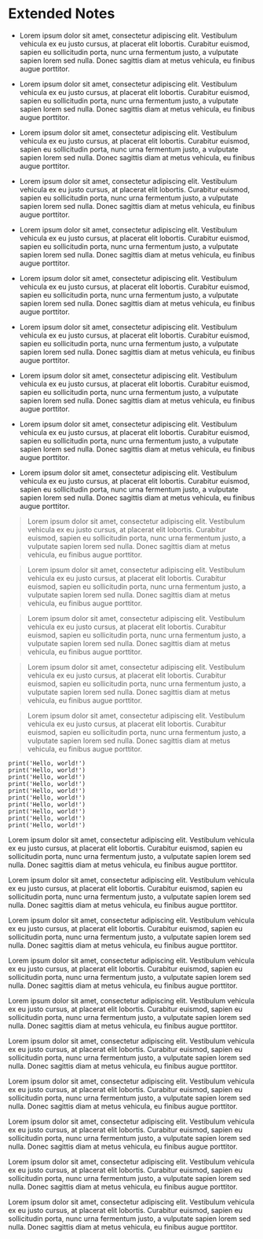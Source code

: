 # Extended Notes

- Lorem ipsum dolor sit amet, consectetur adipiscing elit. Vestibulum vehicula ex eu justo cursus, at placerat elit lobortis. Curabitur euismod, sapien eu sollicitudin porta, nunc urna fermentum justo, a vulputate sapien lorem sed nulla. Donec sagittis diam at metus vehicula, eu finibus augue porttitor. 

- Lorem ipsum dolor sit amet, consectetur adipiscing elit. Vestibulum vehicula ex eu justo cursus, at placerat elit lobortis. Curabitur euismod, sapien eu sollicitudin porta, nunc urna fermentum justo, a vulputate sapien lorem sed nulla. Donec sagittis diam at metus vehicula, eu finibus augue porttitor. 

- Lorem ipsum dolor sit amet, consectetur adipiscing elit. Vestibulum vehicula ex eu justo cursus, at placerat elit lobortis. Curabitur euismod, sapien eu sollicitudin porta, nunc urna fermentum justo, a vulputate sapien lorem sed nulla. Donec sagittis diam at metus vehicula, eu finibus augue porttitor. 

- Lorem ipsum dolor sit amet, consectetur adipiscing elit. Vestibulum vehicula ex eu justo cursus, at placerat elit lobortis. Curabitur euismod, sapien eu sollicitudin porta, nunc urna fermentum justo, a vulputate sapien lorem sed nulla. Donec sagittis diam at metus vehicula, eu finibus augue porttitor. 

- Lorem ipsum dolor sit amet, consectetur adipiscing elit. Vestibulum vehicula ex eu justo cursus, at placerat elit lobortis. Curabitur euismod, sapien eu sollicitudin porta, nunc urna fermentum justo, a vulputate sapien lorem sed nulla. Donec sagittis diam at metus vehicula, eu finibus augue porttitor. 

- Lorem ipsum dolor sit amet, consectetur adipiscing elit. Vestibulum vehicula ex eu justo cursus, at placerat elit lobortis. Curabitur euismod, sapien eu sollicitudin porta, nunc urna fermentum justo, a vulputate sapien lorem sed nulla. Donec sagittis diam at metus vehicula, eu finibus augue porttitor. 

- Lorem ipsum dolor sit amet, consectetur adipiscing elit. Vestibulum vehicula ex eu justo cursus, at placerat elit lobortis. Curabitur euismod, sapien eu sollicitudin porta, nunc urna fermentum justo, a vulputate sapien lorem sed nulla. Donec sagittis diam at metus vehicula, eu finibus augue porttitor. 

- Lorem ipsum dolor sit amet, consectetur adipiscing elit. Vestibulum vehicula ex eu justo cursus, at placerat elit lobortis. Curabitur euismod, sapien eu sollicitudin porta, nunc urna fermentum justo, a vulputate sapien lorem sed nulla. Donec sagittis diam at metus vehicula, eu finibus augue porttitor. 

- Lorem ipsum dolor sit amet, consectetur adipiscing elit. Vestibulum vehicula ex eu justo cursus, at placerat elit lobortis. Curabitur euismod, sapien eu sollicitudin porta, nunc urna fermentum justo, a vulputate sapien lorem sed nulla. Donec sagittis diam at metus vehicula, eu finibus augue porttitor. 

- Lorem ipsum dolor sit amet, consectetur adipiscing elit. Vestibulum vehicula ex eu justo cursus, at placerat elit lobortis. Curabitur euismod, sapien eu sollicitudin porta, nunc urna fermentum justo, a vulputate sapien lorem sed nulla. Donec sagittis diam at metus vehicula, eu finibus augue porttitor. 
> Lorem ipsum dolor sit amet, consectetur adipiscing elit. Vestibulum vehicula ex eu justo cursus, at placerat elit lobortis. Curabitur euismod, sapien eu sollicitudin porta, nunc urna fermentum justo, a vulputate sapien lorem sed nulla. Donec sagittis diam at metus vehicula, eu finibus augue porttitor. 

> Lorem ipsum dolor sit amet, consectetur adipiscing elit. Vestibulum vehicula ex eu justo cursus, at placerat elit lobortis. Curabitur euismod, sapien eu sollicitudin porta, nunc urna fermentum justo, a vulputate sapien lorem sed nulla. Donec sagittis diam at metus vehicula, eu finibus augue porttitor. 

> Lorem ipsum dolor sit amet, consectetur adipiscing elit. Vestibulum vehicula ex eu justo cursus, at placerat elit lobortis. Curabitur euismod, sapien eu sollicitudin porta, nunc urna fermentum justo, a vulputate sapien lorem sed nulla. Donec sagittis diam at metus vehicula, eu finibus augue porttitor. 

> Lorem ipsum dolor sit amet, consectetur adipiscing elit. Vestibulum vehicula ex eu justo cursus, at placerat elit lobortis. Curabitur euismod, sapien eu sollicitudin porta, nunc urna fermentum justo, a vulputate sapien lorem sed nulla. Donec sagittis diam at metus vehicula, eu finibus augue porttitor. 

> Lorem ipsum dolor sit amet, consectetur adipiscing elit. Vestibulum vehicula ex eu justo cursus, at placerat elit lobortis. Curabitur euismod, sapien eu sollicitudin porta, nunc urna fermentum justo, a vulputate sapien lorem sed nulla. Donec sagittis diam at metus vehicula, eu finibus augue porttitor. 

```
print('Hello, world!')
print('Hello, world!')
print('Hello, world!')
print('Hello, world!')
print('Hello, world!')
print('Hello, world!')
print('Hello, world!')
print('Hello, world!')
print('Hello, world!')
print('Hello, world!')
```

Lorem ipsum dolor sit amet, consectetur adipiscing elit. Vestibulum vehicula ex eu justo cursus, at placerat elit lobortis. Curabitur euismod, sapien eu sollicitudin porta, nunc urna fermentum justo, a vulputate sapien lorem sed nulla. Donec sagittis diam at metus vehicula, eu finibus augue porttitor. 

Lorem ipsum dolor sit amet, consectetur adipiscing elit. Vestibulum vehicula ex eu justo cursus, at placerat elit lobortis. Curabitur euismod, sapien eu sollicitudin porta, nunc urna fermentum justo, a vulputate sapien lorem sed nulla. Donec sagittis diam at metus vehicula, eu finibus augue porttitor. 

Lorem ipsum dolor sit amet, consectetur adipiscing elit. Vestibulum vehicula ex eu justo cursus, at placerat elit lobortis. Curabitur euismod, sapien eu sollicitudin porta, nunc urna fermentum justo, a vulputate sapien lorem sed nulla. Donec sagittis diam at metus vehicula, eu finibus augue porttitor. 

Lorem ipsum dolor sit amet, consectetur adipiscing elit. Vestibulum vehicula ex eu justo cursus, at placerat elit lobortis. Curabitur euismod, sapien eu sollicitudin porta, nunc urna fermentum justo, a vulputate sapien lorem sed nulla. Donec sagittis diam at metus vehicula, eu finibus augue porttitor. 

Lorem ipsum dolor sit amet, consectetur adipiscing elit. Vestibulum vehicula ex eu justo cursus, at placerat elit lobortis. Curabitur euismod, sapien eu sollicitudin porta, nunc urna fermentum justo, a vulputate sapien lorem sed nulla. Donec sagittis diam at metus vehicula, eu finibus augue porttitor. 

Lorem ipsum dolor sit amet, consectetur adipiscing elit. Vestibulum vehicula ex eu justo cursus, at placerat elit lobortis. Curabitur euismod, sapien eu sollicitudin porta, nunc urna fermentum justo, a vulputate sapien lorem sed nulla. Donec sagittis diam at metus vehicula, eu finibus augue porttitor. 

Lorem ipsum dolor sit amet, consectetur adipiscing elit. Vestibulum vehicula ex eu justo cursus, at placerat elit lobortis. Curabitur euismod, sapien eu sollicitudin porta, nunc urna fermentum justo, a vulputate sapien lorem sed nulla. Donec sagittis diam at metus vehicula, eu finibus augue porttitor. 

Lorem ipsum dolor sit amet, consectetur adipiscing elit. Vestibulum vehicula ex eu justo cursus, at placerat elit lobortis. Curabitur euismod, sapien eu sollicitudin porta, nunc urna fermentum justo, a vulputate sapien lorem sed nulla. Donec sagittis diam at metus vehicula, eu finibus augue porttitor. 

Lorem ipsum dolor sit amet, consectetur adipiscing elit. Vestibulum vehicula ex eu justo cursus, at placerat elit lobortis. Curabitur euismod, sapien eu sollicitudin porta, nunc urna fermentum justo, a vulputate sapien lorem sed nulla. Donec sagittis diam at metus vehicula, eu finibus augue porttitor. 

Lorem ipsum dolor sit amet, consectetur adipiscing elit. Vestibulum vehicula ex eu justo cursus, at placerat elit lobortis. Curabitur euismod, sapien eu sollicitudin porta, nunc urna fermentum justo, a vulputate sapien lorem sed nulla. Donec sagittis diam at metus vehicula, eu finibus augue porttitor. 